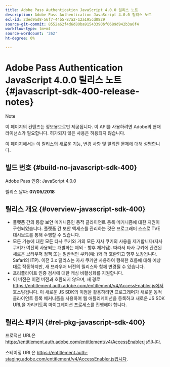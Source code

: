 ```yaml
---
title: Adobe Pass Authentication JavaScript 4.0.0 릴리스 노트
description: Adobe Pass Authentication JavaScript 4.0.0 릴리스 노트
exl-id: 2ded9ad8-56f7-44b5-87a2-12a195cd0829
source-git-commit: 8552a62f4d6d80ba91543390bf0689d942b3a6f4
workflow-type: tm+mt
source-wordcount: '262'
ht-degree: 0%

---
```


# Adobe Pass Authentication JavaScript 4.0.0 릴리스 노트 {#javascript-sdk-400-release-notes}

>[!NOTE]
>
>이 페이지의 컨텐츠는 정보용으로만 제공됩니다. 이 API를 사용하려면 Adobe의 현재 라이선스가 필요합니다. 허가되지 않은 사용은 허용되지 않습니다.

이 페이지에서는 이 릴리스의 새로운 기능, 변경 사항 및 알려진 문제에 대해 설명합니다.

## 빌드 번호 {#build-no-javascript-sdk-400}

Adobe Pass 인증: JavaScript 4.0.0

릴리스 날짜: **07/05/2018**


## 릴리스 개요 {#overview-javascript-sdk-400}

* 플랫폼 간의 통합 보안 메커니즘인 동적 클라이언트 등록 메커니즘에 대한 지원이 구현되었습니다. 플랫폼 간 보안 액세스를 관리하는 것은 프로그래머 스스로 TVE 대시보드를 통해 수행할 수 있습니다.
* 모든 기능에 대한 모든 타사 쿠키와 거의 모든 자사 쿠키의 사용을 제거합니다(자사 쿠키가 여전히 사용되는 개별화는 제외 - 향후 제거됨). 따라서 타사 쿠키에 관련된 새로운 브라우저 정책 또는 일반적인 쿠키(예: )와 더 호환되고 향후 보장됩니다. Safari의 ITP). 이전 3.x 릴리스는 자사 쿠키만 사용하여 행복한 흐름에 대해 예상대로 작동하지만, 새 브라우저 버전의 릴리스와 함께 변경될 수 있습니다.
* 프리플라이트 인증 검사에 대한 캐싱 비활성화를 지원합니다.
* 이 버전은 이전 버전과 호환되지 않으며, 새 경로 https://entitlement.auth.adobe.com/entitlement/v4/AccessEnabler.js에서 호스팅됩니다. 이 새로운 JS SDK의 이점을 활용하려면 프로그래머가 새로운 동적 클라이언트 등록 메커니즘을 사용하여 웹 애플리케이션을 등록하고 새로운 JS SDK URL을 가리키도록 마이그레이션 프로세스를 진행해야 합니다.


## 릴리스 패키지 {#rel-pkg-javascript-sdk-400}

프로덕션 URL은 https://entitlement.auth.adobe.com/entitlement/v4/AccessEnabler.js입니다.

스테이징 URL은 https://entitlement.auth-staging.adobe.com/entitlement/v4/AccessEnabler.js입니다.
